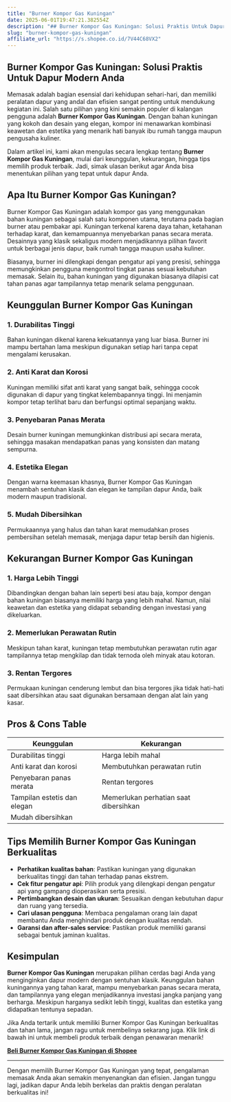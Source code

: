 ```yaml
---
title: "Burner Kompor Gas Kuningan"
date: 2025-06-01T19:47:21.382554Z
description: "## Burner Kompor Gas Kuningan: Solusi Praktis Untuk Dapur Modern Anda..."
slug: "burner-kompor-gas-kuningan"
affiliate_url: "https://s.shopee.co.id/7V44C68VX2"
---
```

## Burner Kompor Gas Kuningan: Solusi Praktis Untuk Dapur Modern Anda

Memasak adalah bagian esensial dari kehidupan sehari-hari, dan memiliki peralatan dapur yang andal dan efisien sangat penting untuk mendukung kegiatan ini. Salah satu pilihan yang kini semakin populer di kalangan pengguna adalah **Burner Kompor Gas Kuningan**. Dengan bahan kuningan yang kokoh dan desain yang elegan, kompor ini menawarkan kombinasi keawetan dan estetika yang menarik hati banyak ibu rumah tangga maupun pengusaha kuliner.

Dalam artikel ini, kami akan mengulas secara lengkap tentang **Burner Kompor Gas Kuningan**, mulai dari keunggulan, kekurangan, hingga tips memilih produk terbaik. Jadi, simak ulasan berikut agar Anda bisa menentukan pilihan yang tepat untuk dapur Anda.

## Apa Itu Burner Kompor Gas Kuningan?

Burner Kompor Gas Kuningan adalah kompor gas yang menggunakan bahan kuningan sebagai salah satu komponen utama, terutama pada bagian burner atau pembakar api. Kuningan terkenal karena daya tahan, ketahanan terhadap karat, dan kemampuannya menyebarkan panas secara merata. Desainnya yang klasik sekaligus modern menjadikannya pilihan favorit untuk berbagai jenis dapur, baik rumah tangga maupun usaha kuliner.

Biasanya, burner ini dilengkapi dengan pengatur api yang presisi, sehingga memungkinkan pengguna mengontrol tingkat panas sesuai kebutuhan memasak. Selain itu, bahan kuningan yang digunakan biasanya dilapisi cat tahan panas agar tampilannya tetap menarik selama penggunaan.

## Keunggulan Burner Kompor Gas Kuningan

### 1. Durabilitas Tinggi
Bahan kuningan dikenal karena kekuatannya yang luar biasa. Burner ini mampu bertahan lama meskipun digunakan setiap hari tanpa cepat mengalami kerusakan.

### 2. Anti Karat dan Korosi
Kuningan memiliki sifat anti karat yang sangat baik, sehingga cocok digunakan di dapur yang tingkat kelembapannya tinggi. Ini menjamin kompor tetap terlihat baru dan berfungsi optimal sepanjang waktu.

### 3. Penyebaran Panas Merata
Desain burner kuningan memungkinkan distribusi api secara merata, sehingga masakan mendapatkan panas yang konsisten dan matang sempurna.

### 4. Estetika Elegan
Dengan warna keemasan khasnya, Burner Kompor Gas Kuningan menambah sentuhan klasik dan elegan ke tampilan dapur Anda, baik modern maupun tradisional.

### 5. Mudah Dibersihkan
Permukaannya yang halus dan tahan karat memudahkan proses pembersihan setelah memasak, menjaga dapur tetap bersih dan higienis.

## Kekurangan Burner Kompor Gas Kuningan

### 1. Harga Lebih Tinggi
Dibandingkan dengan bahan lain seperti besi atau baja, kompor dengan bahan kuningan biasanya memiliki harga yang lebih mahal. Namun, nilai keawetan dan estetika yang didapat sebanding dengan investasi yang dikeluarkan.

### 2. Memerlukan Perawatan Rutin
Meskipun tahan karat, kuningan tetap membutuhkan perawatan rutin agar tampilannya tetap mengkilap dan tidak ternoda oleh minyak atau kotoran.

### 3. Rentan Tergores
Permukaan kuningan cenderung lembut dan bisa tergores jika tidak hati-hati saat dibersihkan atau saat digunakan bersamaan dengan alat lain yang kasar.

## Pros & Cons Table

| Keunggulan                             | Kekurangan                                |
|----------------------------------------|-------------------------------------------|
| Durabilitas tinggi                   | Harga lebih mahal                      |
| Anti karat dan korosi                | Membutuhkan perawatan rutin           |
| Penyebaran panas merata               | Rentan tergores                        |
| Tampilan estetis dan elegan         | Memerlukan perhatian saat dibersihkan |
| Mudah dibersihkan                    |                                         |

## Tips Memilih Burner Kompor Gas Kuningan Berkualitas

- **Perhatikan kualitas bahan**: Pastikan kuningan yang digunakan berkualitas tinggi dan tahan terhadap panas ekstrem.
- **Cek fitur pengatur api**: Pilih produk yang dilengkapi dengan pengatur api yang gampang dioperasikan serta presisi.
- **Pertimbangkan desain dan ukuran**: Sesuaikan dengan kebutuhan dapur dan ruang yang tersedia.
- **Cari ulasan pengguna**: Membaca pengalaman orang lain dapat membantu Anda menghindari produk dengan kualitas rendah.
- **Garansi dan after-sales service**: Pastikan produk memiliki garansi sebagai bentuk jaminan kualitas.

## Kesimpulan

**Burner Kompor Gas Kuningan** merupakan pilihan cerdas bagi Anda yang menginginkan dapur modern dengan sentuhan klasik. Keunggulan bahan kuningannya yang tahan karat, mampu menyebarkan panas secara merata, dan tampilannya yang elegan menjadikannya investasi jangka panjang yang berharga. Meskipun harganya sedikit lebih tinggi, kualitas dan estetika yang didapatkan tentunya sepadan.

Jika Anda tertarik untuk memiliki Burner Kompor Gas Kuningan berkualitas dan tahan lama, jangan ragu untuk membelinya sekarang juga. Klik link di bawah ini untuk membeli produk terbaik dengan penawaran menarik!

[**Beli Burner Kompor Gas Kuningan di Shopee**](https://s.shopee.co.id/7V44C68VX2)

---

Dengan memilih Burner Kompor Gas Kuningan yang tepat, pengalaman memasak Anda akan semakin menyenangkan dan efisien. Jangan tunggu lagi, jadikan dapur Anda lebih berkelas dan praktis dengan peralatan berkualitas ini!